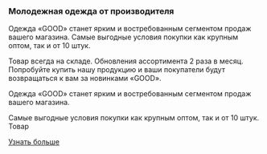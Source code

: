 <div class="container">
  <div class="row">
    <div class="col col-md-6 col-lg-8 col-xl-6">
      <div class="row wholesale__descr">
        <div class="col-12">
          <div class="heading heading--h3">
            <h3>Молодежная одежда от производителя</h3>
          </div>
        </div>
        <div class="col-12 col-sm-6 col-md-12 col-lg-6">
          <p>Одежда «GOOD» станет ярким и востребованным сегментом продаж вашего магазина. Самые выгодные
            условия покупки как крупным оптом, так и от 10 штук.</p>
          <p>Товар всегда на складе. Обновления ассортимента 2 раза в месяц. Попробуйте купить нашу продукцию и
            ваши покупатели будут возвращаться к вам за новинками «GOOD».</p>
        </div>
        <div class="col-12 col-sm-6 col-md-12 col-lg-6">
          <p>Одежда «GOOD» станет ярким и востребованным сегментом продаж вашего магазина.</p>
          <p>Самые выгодные условия покупки как крупным оптом, так и от 10 штук. Товар</p>
          <div class="wholesale__actions">
            <a href="/wholesale" class="gd-btn">Узнать больше</a>
          </div>
        </div>
      </div>
    </div>
    <div class="col-12 col-sm-12 col-md-6 col-lg-4 col-xl-6">
      <div class="wholesale__figure">
        <img src="/static/img/banner/index/wholesale__pic1.png" alt="" class="wholesale__img">
      </div>
    </div>
  </div>
</div>
